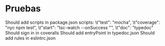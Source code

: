 # Pruebas
Should add scripts in package.json
scripts: 
\t"test": "mocha",
\t"coverage": "nyc npm test",
\t"start": "tsc-watch --onSuccess "",
\t"doc": "typedoc"
Should sign in in coveralls
Should add entryPoint in typedoc.json
Should add rules in eslintrc.json
